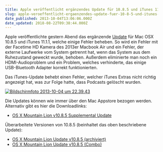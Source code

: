 ```yaml
---
title: Apple veröffentlicht ergänzendes Update für 10.8.5 und iTunes 11.1.1
slug: apple-veroeffentlicht-ergaenzendes-update-fuer-10-8-5-und-itunes-11-1-1
date_published: 2013-10-04T13:06:06.000Z
date_updated: 2018-08-22T09:38:44.000Z
---
```


Apple veröffentlichte gestern Abend das ergänzende [Update](http://support.apple.com/kb/DL1686) für Mac OSX 10.8.5 und iTunes 11.1.1, welche einige Fehler beheben. So wird ein Fehler mit der Facetime HD Kamera des 2013er Macbook Air und ein Fehler, der externe Laufwerke vom System getrennt hat, wenn das System aus dem Ruhezustand geweckt wurde, behoben. Außerdem eliminierte man noch ein HDMI-Audioproblem und ein Problem, welches verhinderte, das einige USB-Bluetooth Adapter korrekt funktionierten.

Das iTunes-Update behebt einen Fehler, welcher iTunes Extras nicht richtig angezeigt hat, was zur Folge hatte, dass Podcasts gelöscht wurden.

[![Bildschirmfoto 2013-10-04 um 22.39.43](//picdump.thafaker.de/2013/10/Bildschirmfoto-2013-10-04-um-22.39.43-580x334.png)](__GHOST_URL__/apple-veroeffentlicht-ergaenzendes-update-fuer-10-8-5-und-itunes-11-1-1/bildschirmfoto-2013-10-04-um-22-39-43/)

Die Updates können wie immer über den Mac Appstore bezogen werden. Alternativ gibt es hier die Downloadlinks:

- [OS X Mountain Lion v10.8.5 Supplemental Update](http://support.apple.com/kb/DL1686)

Überarbeitete Versionen von 10.8.5 (beinhaltet das oben beschriebene Update):

- [OS X Mountain Lion Update v10.8.5 (archiviert)](http://web.archive.org/web/20130915113441/http://support.apple.com:80/kb/DL1675)
- [OS X Mountain Lion Update v10.8.5 (Combo)](http://support.apple.com/kb/DL1676)
